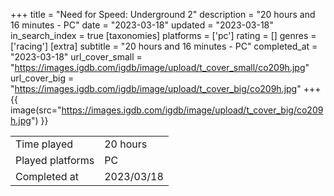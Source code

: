 +++
title = "Need for Speed: Underground 2"
description = "20 hours and 16 minutes - PC"
date = "2023-03-18"
updated = "2023-03-18"
in_search_index = true
[taxonomies]
platforms = ['pc']
rating = []
genres = ['racing']
[extra]
subtitle = "20 hours and 16 minutes - PC"
completed_at = "2023-03-18"
url_cover_small = "https://images.igdb.com/igdb/image/upload/t_cover_small/co209h.jpg"
url_cover_big = "https://images.igdb.com/igdb/image/upload/t_cover_big/co209h.jpg"
+++
{{ image(src="https://images.igdb.com/igdb/image/upload/t_cover_big/co209h.jpg") }}

|              |            |
| ------------ | ---------- |
| Time played  | 20 hours |
| Played platforms    | PC |
| Completed at | 2023/03/18 |


